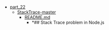 - <a href = "F:\Node_projects\Node_Way\Education\TSH_video\Timur_Video_Node.js\part_22\cat.part_22\dir.part_22.md">part_22</a>
    - <a href = "F:\Node_projects\Node_Way\Education\TSH_video\Timur_Video_Node.js\part_22\StackTrace-master\cat.StackTrace-master\dir.StackTrace-master.md">StackTrace-master</a>
        - <a href = "F:\Node_projects\Node_Way\Education\TSH_video\Timur_Video_Node.js\part_22\StackTrace-master\README.md">README.md</a>
            - *## Stack Trace problem in Node.js
    
